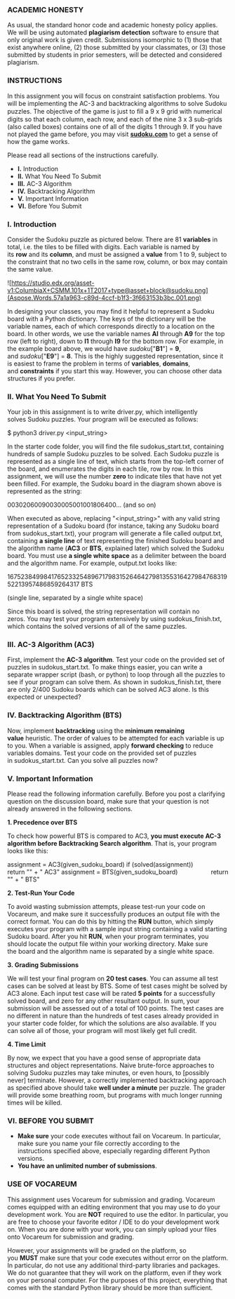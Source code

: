 ﻿### **ACADEMIC HONESTY**
As usual, the standard honor code and academic honesty policy applies. We will be using automated **plagiarism detection** software to ensure that only original work is given credit. Submissions isomorphic to (1) those that exist anywhere online, (2) those submitted by your classmates, or (3) those submitted by students in prior semesters, will be detected and considered plagiarism.
### **INSTRUCTIONS**
In this assignment you will focus on constraint satisfaction problems. You will be implementing the AC-3 and backtracking algorithms to solve Sudoku puzzles. The objective of the game is just to ﬁll a 9 x 9 grid with numerical digits so that each column, each row, and each of the nine 3 x 3 sub-grids (also called boxes) contains one of all of the digits 1 through 9. If you have not played the game before, you may visit [**sudoku.com**](http://www.sudoku.com/) to get a sense of how the game works.

Please read all sections of the instructions carefully.

- **I.** Introduction
- **II.** What You Need To Submit
- **III.** AC-3 Algorithm
- **IV.** Backtracking Algorithm
- **V.** Important Information
- **VI.** Before You Submit
### **I. Introduction**
Consider the Sudoku puzzle as pictured below. There are 81 **variables** in total, i.e. the tiles to be filled with digits. Each variable is named by its **row** and its **column**, and must be assigned a **value** from 1 to 9, subject to the constraint that no two cells in the same row, column, or box may contain the same value.

![https://studio.edx.org/asset-v1:ColumbiaX+CSMM.101x+1T2017+type@asset+block@sudoku.png](Aspose.Words.57a1a963-c89d-4ccf-b1f3-3f663153b3bc.001.png)

In designing your classes, you may find it helpful to represent a Sudoku board with a Python dictionary. The keys of the dictionary will be the variable names, each of which corresponds directly to a location on the board. In other words, we use the variable names **Al** through **A9** for the top row (left to right), down to **I1** through **I9** for the bottom row. For example, in the example board above, we would have *sudoku*["**B1**"] = **9**, and *sudoku*["**E9**"] = **8**. This is the highly suggested representation, since it is easiest to frame the problem in terms of **variables**, **domains**, and **constraints** if you start this way. However, you can choose other data structures if you prefer. 

### **II. What You Need To Submit**
Your job in this assignment is to write driver.py, which intelligently solves Sudoku puzzles. Your program will be executed as follows:

$ python3 driver.py <input\_string>

In the starter code folder, you will find the file sudokus\_start.txt, containing hundreds of sample Sudoku puzzles to be solved. Each Sudoku puzzle is represented as a single line of text, which starts from the top-left corner of the board, and enumerates the digits in each tile, row by row. In this assignment, we will use the number **zero** to indicate tiles that have not yet been filled. For example, the Sudoku board in the diagram shown above is represented as the string:

00302060090030005001001806400... (and so on)

When executed as above, replacing "<input\_string>" with any valid string representation of a Sudoku board (for instance, taking any Sudoku board from sudokus\_start.txt), your program will generate a file called output.txt, containing **a single line** of text representing the finished Sudoku board and the algorithm name (**AC3** or **BTS**, explained later) which solved the Sudoku board. You must use **a single white space** as a delimiter between the board and the algorithm name. For example, output.txt looks like:

167523849984176523325489671798315264642798135531642798476831952213957486859264317 BTS

(single line, separated by a single white space)

Since this board is solved, the string representation will contain no zeros. You may test your program extensively by using sudokus\_finish.txt, which contains the solved versions of all of the same puzzles.

### **III. AC-3 Algorithm (AC3)**
First, implement the **AC-3 algorithm**. Test your code on the provided set of puzzles in sudokus\_start.txt. To make things easier, you can write a separate wrapper script (bash, or python) to loop through all the puzzles to see if your program can solve them. As shown in sudokus\_finish.txt, there are only 2/400 Sudoku boards which can be solved AC3 alone. Is this expected or unexpected?

### **IV. Backtracking Algorithm (BTS)**
Now, implement **backtracking** using the **minimum remaining value** heuristic. The order of values to be attempted for each variable is up to you. When a variable is assigned, apply **forward checking** to reduce variables domains. Test your code on the provided set of puzzles in sudokus\_start.txt. Can you solve all puzzles now?

### **V. Important Information**
Please read the following information carefully. Before you post a clarifying question on the discussion board, make sure that your question is not already answered in the following sections.

**1. Precedence over BTS**

To check how powerful BTS is compared to AC3, **you must execute AC-3 algorithm before Backtracking Search algorithm**. That is, your program looks like this:

assignment = AC3(given\_sudoku\_board)
if (solved(assignment))
`          `return "<filled sudoku board>" + " AC3"
assignment = BTS(given\_sudoku\_board)
`          `return "<filled sudoku board>" + " BTS" 

**2. Test-Run Your Code**

To avoid wasting submission attempts, please test-run your code on Vocareum, and make sure it successfully produces an output file with the correct format. You can do this by hitting the **RUN** button, which simply executes your program with a sample input string containing a valid starting Sudoku board. After you hit **RUN**, when your program terminates, you should locate the output file within your working directory. Make sure the board and the algorithm name is separated by a single white space.

**3. Grading Submissions**

We will test your final program on **20 test cases**. You can assume all test cases can be solved at least by BTS. Some of test cases might be solved by AC3 alone. Each input test case will be rated **5 points** for a successfully solved board, and zero for any other resultant output. In sum, your submission will be assessed out of a total of 100 points. The test cases are no different in nature than the hundreds of test cases already provided in your starter code folder, for which the solutions are also available. If you can solve all of those, your program will most likely get full credit.

**4. Time Limit**

By now, we expect that you have a good sense of appropriate data structures and object representations. Naive brute-force approaches to solving Sudoku puzzles may take minutes, or even hours, to [possibly never] terminate. However, a correctly implemented backtracking approach as specified above should take **well under a minute** per puzzle. The grader will provide some breathing room, but programs with much longer running times will be killed.

### **VI. BEFORE YOU SUBMIT**
- **Make sure** your code executes without fail on Vocareum. In particular, make sure you name your file correctly according to the instructions specified above, especially regarding different Python versions.
- **You have an unlimited number of submissions**.
### **USE OF VOCAREUM**
This assignment uses Vocareum for submission and grading. Vocareum comes equipped with an editing environment that you may use to do your development work. You are **NOT** required to use the editor. In particular, you are free to choose your favorite editor / IDE to do your development work on. When you are done with your work, you can simply upload your files onto Vocareum for submission and grading.

However, your assignments will be graded on the platform, so you **MUST** make sure that your code executes without error on the platform. In particular, do not use any additional third-party libraries and packages. We do not guarantee that they will work on the platform, even if they work on your personal computer. For the purposes of this project, everything that comes with the standard Python library should be more than sufficient.

